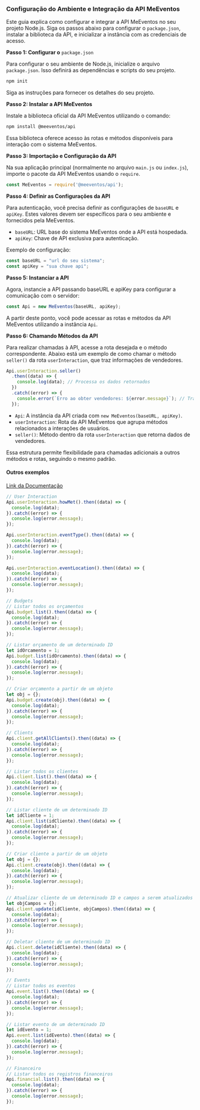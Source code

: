 ### Configuração do Ambiente e Integração da API MeEventos

Este guia explica como configurar e integrar a API MeEventos no seu projeto Node.js. Siga os passos abaixo para configurar o `package.json`, instalar a biblioteca da API, e inicializar a instância com as credenciais de acesso.

**Passo 1: Configurar o** `package.json`

Para configurar o seu ambiente de Node.js, inicialize o arquivo `package.json`. Isso definirá as dependências e scripts do seu projeto.


```bash
npm init
```

Siga as instruções para fornecer os detalhes do seu projeto.

**Passo 2: Instalar a API MeEventos**

Instale a biblioteca oficial da API MeEventos utilizando o comando:

```bash
npm install @meeventos/api
```

Essa biblioteca oferece acesso às rotas e métodos disponíveis para interação com o sistema MeEventos.

**Passo 3: Importação e Configuração da API**

Na sua aplicação principal (normalmente no arquivo `main.js` ou `index.js`), importe o pacote da API MeEventos usando o `require`.

```js
const MeEventos = require('@meeventos/api');
```

**Passo 4: Definir as Configurações da API**

Para autenticação, você precisa definir as configurações de `baseURL` e `apiKey`. Estes valores devem ser específicos para o seu ambiente e fornecidos pela MeEventos.

- `baseURL`: URL base do sistema MeEventos onde a API está hospedada.
- `apiKey`: Chave de API exclusiva para autenticação.

Exemplo de configuração:

```js
const baseURL = "url do seu sistema";
const apiKey = "sua chave api";
```

**Passo 5: Instanciar a API**

Agora, instancie a API passando baseURL e apiKey para configurar a comunicação com o servidor:

```js
const Api = new MeEventos(baseURL, apiKey);
```

A partir deste ponto, você pode acessar as rotas e métodos da API MeEventos utilizando a instância `Api`.

**Passo 6: Chamando Métodos da API**

Para realizar chamadas à API, acesse a rota desejada e o método correspondente. Abaixo está um exemplo de como chamar o método `seller()` da rota `userInteraction`, que traz informações de vendedores.

```js
Api.userInteraction.seller()
  .then((data) => {
    console.log(data); // Processa os dados retornados
  })
  .catch((error) => {
    console.error(`Erro ao obter vendedores: ${error.message}`); // Tratamento de erro
  });
```

- `Api`: A instância da API criada com `new MeEventos(baseURL, apiKey)`.
- `userInteraction`: Rota da API MeEventos que agrupa métodos relacionados a interações de usuários.
- `seller()`: Método dentro da rota `userInteraction` que retorna dados de vendedores.

Essa estrutura permite flexibilidade para chamadas adicionais a outros métodos e rotas, seguindo o mesmo padrão.

#### Outros exemplos

[Link da Documentação](https://docs.meeventos.com.br/)

```js
// User Interaction
Api.userInteraction.howMet().then((data) => {
  console.log(data);
}).catch((error) => {
  console.log(error.message);
});

Api.userInteraction.eventType().then((data) => {
  console.log(data);
}).catch((error) => {
  console.log(error.message);
});

Api.userInteraction.eventLocation().then((data) => {
  console.log(data);
}).catch((error) => {
  console.log(error.message);
});

// Budgets
// Listar todos os orçamentos
Api.budget.list().then((data) => {
  console.log(data);
}).catch((error) => {
  console.log(error.message);
});

// Listar orçamento de um determinado ID
let idOrcamento = 1;
Api.budget.list(idOrcamento).then((data) => {
  console.log(data);
}).catch((error) => {
  console.log(error.message);
});

// Criar orçamento a partir de um objeto
let obj = {};
Api.budget.create(obj).then((data) => {
  console.log(data);
}).catch((error) => {
  console.log(error.message);
});

// Clients
Api.client.getAllClients().then((data) => {
  console.log(data);
}).catch((error) => {
  console.log(error.message);
});

// Listar todos os clientes
Api.client.list().then((data) => {
  console.log(data);
}).catch((error) => {
  console.log(error.message);
});

// Listar cliente de um determinado ID
let idCliente = 1;
Api.client.list(idCliente).then((data) => {
  console.log(data);
}).catch((error) => {
  console.log(error.message);
});

// Criar cliente a partir de um objeto
let obj = {};
Api.client.create(obj).then((data) => {
  console.log(data);
}).catch((error) => {
  console.log(error.message);
});

// Atualizar cliente de um determinado ID e campos a serem atualizados
let objCampos = {};
Api.client.update(idCliente, objCampos).then((data) => {
  console.log(data);
}).catch((error) => {
  console.log(error.message);
});

// Deletar cliente de um determinado ID
Api.client.delete(idCliente).then((data) => {
  console.log(data);
}).catch((error) => {
  console.log(error.message);
});

// Events
// Listar todos os eventos
Api.event.list().then((data) => {
  console.log(data);
}).catch((error) => {
  console.log(error.message);
});

// Listar evento de um determinado ID
let idEvento = 1;
Api.event.list(idEvento).then((data) => {
  console.log(data);
}).catch((error) => {
  console.log(error.message);
});

// Financeiro
// Listar todos os registros financeiros
Api.financial.list().then((data) => {
  console.log(data);
}).catch((error) => {
  console.log(error.message);
});
```